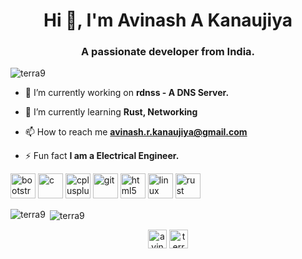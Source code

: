 <h1 align="center">Hi 👋, I'm Avinash A Kanaujiya</h1>
<h3 align="center">A passionate developer from India.</h3>

<p align="left"> <img src="https://komarev.com/ghpvc/?username=terra9" alt="terra9" /> </p>

- 🔭 I’m currently working on **rdnss - A DNS Server.**

- 🌱 I’m currently learning **Rust, Networking**

- 📫 How to reach me **avinash.r.kanaujiya@gmail.com**

- ⚡ Fun fact **I am a Electrical Engineer.**

<p align="left"><img src="https://devicons.github.io/devicon/devicon.git/icons/bootstrap/bootstrap-plain.svg" alt="bootstrap" width="40" height="40"/> <img src="https://devicons.github.io/devicon/devicon.git/icons/c/c-original.svg" alt="c" width="40" height="40"/> <img src="https://devicons.github.io/devicon/devicon.git/icons/cplusplus/cplusplus-original.svg" alt="cplusplus" width="40" height="40"/> <img src="https://www.vectorlogo.zone/logos/git-scm/git-scm-icon.svg" alt="git" width="40" height="40"/> <img src="https://devicons.github.io/devicon/devicon.git/icons/html5/html5-original-wordmark.svg" alt="html5" width="40" height="40"/> <img src="https://devicons.github.io/devicon/devicon.git/icons/linux/linux-original.svg" alt="linux" width="40" height="40"/> <img src="https://devicons.github.io/devicon/devicon.git/icons/rust/rust-plain.svg" alt="rust" width="40" height="40"/></p>

<p><img align="left" src="https://github-readme-stats.vercel.app/api/top-langs/?username=terra9&layout=compact&hide=html" alt="terra9" /></p>

<p>&nbsp;<img align="center" src="https://github-readme-stats.vercel.app/api?username=terra9&show_icons=true" alt="terra9" /></p>

<p align="center">
<a href="https://twitter.com/avinashkanauj10" target="blank"><img align="center" src="https://cdn.jsdelivr.net/npm/simple-icons@3.0.1/icons/twitter.svg" alt="avinashkanauj10" height="30" width="30" /></a>
<a href="https://stackoverflow.com/users/terra9" target="blank"><img align="center" src="https://cdn.jsdelivr.net/npm/simple-icons@3.0.1/icons/stackoverflow.svg" alt="terra9" height="30" width="30" /></a>
</p>